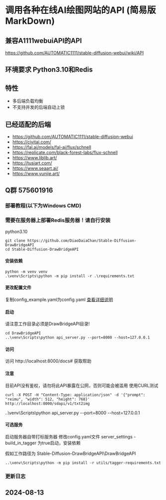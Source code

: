# 调用各种在线AI绘图网站的API (简易版MarkDown)
## 兼容A1111webuiAPI的API
https://github.com/AUTOMATIC1111/stable-diffusion-webui/wiki/API

## 环境要求 Python3.10和Redis
## 特性
- 多后端负载均衡
- 不支持并发的后端自动上锁
## 已经适配的后端
- https://github.com/AUTOMATIC1111/stable-diffusion-webui
- https://civitai.com/
- https://fal.ai/models/fal-ai/flux/schnell
- https://replicate.com/black-forest-labs/flux-schnell
- https://www.liblib.art/
- https://tusiart.com/
- https://www.seaart.ai/
- https://www.yunjie.art/
## Q群 575601916
### 部署教程(以下为Windows CMD)
### 需要在服务器上部署Redis服务器！请自行安装
python3.10
```
git clone https://github.com/DiaoDaiaChan/Stable-Diffusion-DrawBridgeAPI
cd Stable-Diffusion-DrawBridgeAPI
```
#### 安装依赖
```
python -m venv venv
.\venv\Scripts\python -m pip install -r .\requirements.txt
```
#### 更改配置文件
复制config_example.yaml为config.yaml
[查看详细说明](DrawBridgeAPI/config_example.yaml)
#### 启动
请注意工作目录必须是DrawBridgeAPI目录!
```
cd DrawBridgeAPI
..\venv\Scripts\python api_server.py --port=8000 --host=127.0.0.1
```
#### 访问
访问 http://localhost:8000/docs# 获取帮助
#### 注意
目前API没有鉴权，请勿将此API暴露在公网，否则可能会被滥用
使用CURL测试
```
curl -X POST -H "Content-Type: application/json" -d '{"prompt": "reimu", "width": 512, "height": 768}' http://localhost:8000/sdapi/v1/txt2img
```
..\venv\Scripts\python api_server.py --port=8000 --host=127.0.0.1

#### 可选服务
启动服务器自带打标服务器
修改config.yaml文件 server_settings - build_in_tagger 为true启动，安装依赖

假如工作路径为 Stable-Diffusion-DrawBridgeAPI\DrawBridgeAPI
```
..\venv\Scripts\python -m pip install -r utils/tagger-requirements.txt
```

### 更新日志
## 2024-08-13
```angular2html

```
